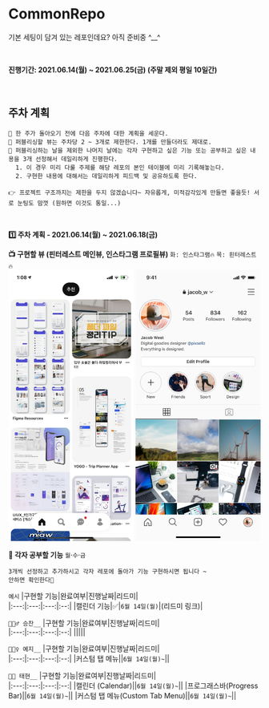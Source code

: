 # CommonRepo
기본 세팅이 담겨 있는 레포인데요? 아직 준비중 ^__^

<br />

**진행기간: 2021.06.14(월) ~ 2021.06.25(금) (주말 제외 평일 10일간)**

<br />

## 주차 계획
```
📆 한 주가 돌아오기 전에 다음 주차에 대한 계획을 세운다.
🎨 퍼블리싱할 뷰는 주차당 2 ~ 3개로 제한한다. 1개를 만들더라도 제대로.
🔧 퍼블리싱하는 날을 제외한 나머지 날에는 각자 구현하고 싶은 기능 또는 공부하고 싶은 내용을 3개 선정해서 데일리하게 진행한다.
  1. 이 경우 미리 다룰 주제를 해당 레포의 본인 테이블에 미리 기록해놓는다.
  2. 구현한 내용에 대해서는 데일리하게 피드백 및 공유하도록 한다.
  
👉 프로젝트 구조까지는 제한을 두지 않겠습니다~ 자유롭게, 미적감각있게 만들면 좋을듯! 서로 눈팅도 맘껏 (원하면 이것도 통일...)
```

<br />

**1️⃣ 주차 계획 - 2021.06.14(월) ~ 2021.06.18(금)** 

**📺 구현할 뷰 (핀터레스트 메인뷰, 인스타그램 프로필뷰)** `화: 인스타그램🔥` `목: 핀터레스트🔥`   
  <img src="https://github.com/YumYum-iOS/CommonRepo/blob/main/images/pinterest.jpeg" width="250px" />
  <img src="https://github.com/YumYum-iOS/CommonRepo/blob/main/images/instagram.png" width="250px" />
  
**📝 각자 공부할 기능**  `월`·`수`·`금`  

```
3개씩 선정하고 추가하시고 각자 레포에 돌아가 기능 구현하시면 됩니다 ~
안하면 확인한다👀
```

`예시`
|구현할 기능|완료여부|진행날짜|리드미|  
|:---:|:---:|:---:|:--:|
|캘린더 기능|✅|`6월 14일(월)`|(리드미 링크)|

`🙋🏻‍♂️ 승찬__`
|구현할 기능|완료여부|진행날짜|리드미|  
|:---:|:---:|:---:|:--:|
|||||


`🙋🏻‍♀️ 예지__`
|구현할 기능|완료여부|진행날짜|리드미|  
|:---:|:---:|:---:|:--:|
|커스텀 탭 메뉴||`6월 14일(월)~`||


`🙋🏻 태현__`
|구현할 기능|완료여부|진행날짜|리드미|  
|:---:|:---:|:---:|:--:|
|캘린더 (Calendar)||`6월 14일(월)~`||
|프로그래스바(Progress Bar)||`6월 14일(월)~`||
|커스텀 탭 메뉴(Custom Tab Menu)||`6월 14일(월)~`||
